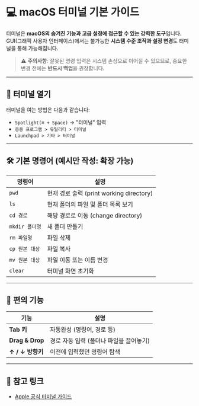 # 💻 macOS 터미널 기본 가이드

터미널은 **macOS의 숨겨진 기능과 고급 설정에 접근할 수 있는 강력한 도구**입니다.
GUI(그래픽 사용자 인터페이스)에서는 불가능한 **시스템 수준 조작과 설정 변경**도 터미널을 통해 가능해집니다.

> ⚠️ **주의사항**: 잘못된 명령 입력은 시스템 손상으로 이어질 수 있으므로, 중요한 변경 전에는 **반드시 백업**을 권장합니다.

---

## 🚪 터미널 열기

터미널을 여는 방법은 다음과 같습니다:

* `Spotlight(⌘ + Space)` → "터미널" 입력
* `응용 프로그램 > 유틸리티 > 터미널`
* `Launchpad > 기타 > 터미널`

---

## 🛠️ 기본 명령어 (예시만 작성: 확장 가능)

| 명령어         | 설명                                 |
| ----------- | ---------------------------------- |
| `pwd`       | 현재 경로 출력 (print working directory) |
| `ls`        | 현재 폴더의 파일 및 폴더 목록 보기               |
| `cd 경로`     | 해당 경로로 이동 (change directory)       |
| `mkdir 폴더명` | 새 폴더 만들기                           |
| `rm 파일명`    | 파일 삭제                              |
| `cp 원본 대상`  | 파일 복사                              |
| `mv 원본 대상`  | 파일 이동 또는 이름 변경                     |
| `clear`     | 터미널 화면 초기화                         |

---

## 🧩 편의 기능

| 기능              | 설명                      |
| --------------- | ----------------------- |
| **Tab 키**       | 자동완성 (명령어, 경로 등)        |
| **Drag & Drop** | 경로 자동 입력 (폴더나 파일을 끌어놓기) |
| **↑ / ↓ 방향키**   | 이전에 입력했던 명령어 탐색         |

---

## 📎 참고 링크

* [Apple 공식 터미널 가이드](https://support.apple.com/ko-kr/guide/terminal/trmlshtcts/mac)
